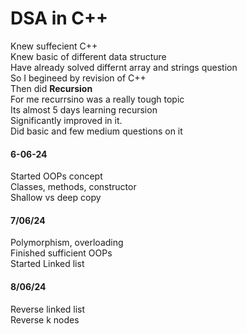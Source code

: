 # DSA in C++<br>
Knew suffecient C++<br>
Knew basic of different data structure<br>
Have already solved differnt array and strings question<br>
So I begineed by revision of C++<br>
Then did <b>Recursion</b><br>
  For me recurrsino was a really tough topic<br>
  Its almost 5 days learning recursion<br>
  Significantly improved in it.<br>
  Did basic and few medium questions on it<br>
<h4>6-06-24</h4>
Started OOPs concept<br>
Classes, methods, constructor<br>
Shallow vs deep copy<br>

<h4>7/06/24</h4>
Polymorphism, overloading<br>
Finished sufficient OOPs<br>
Started Linked list<br>

<h4>8/06/24</h4>
Reverse linked list<br>
Reverse k nodes<br>